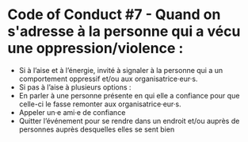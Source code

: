 # Code of Conduct #7 - Quand on s'adresse à la personne qui a vécu une oppression/violence :

- Si à l’aise et à l’énergie, invité à signaler à la personne qui a un comportement oppressif et/ou aux organisatrice·eur·s.
- Si pas à l’aise à plusieurs options :
- En parler à une personne présente en qui elle a confiance pour que celle-ci le fasse remonter aux organisatrice·eur·s.
- Appeler un·e ami·e de confiance
- Quitter l’événement pour se rendre dans un endroit et/ou auprès de personnes auprès desquelles elles se sent bien
